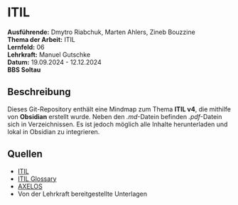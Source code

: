 # ITIL
**Ausführende:** Dmytro Riabchuk, Marten Ahlers, Zineb Bouzzine  
**Thema der Arbeit:** ITIL  
**Lernfeld:** 06  
**Lehrkraft:** Manuel Gutschke  
**Datum:** 19.09.2024 - 12.12.2024  
**BBS Soltau**  

## Beschreibung
Dieses Git-Repository enthält eine Mindmap zum Thema **ITIL v4**, die mithilfe von **Obsidian** erstellt wurde. Neben den *.md*-Datein befinden *.pdf*-Datein sich in Verzeichnissen. Es ist jedoch möglich alle Inhalte herunterladen und lokal in Obsidian zu integrieren.   

## Quellen
- [ITIL](https://de.wikipedia.org/wiki/ITIL#ITIL-Grundprinzipien)
- [ITIL Glossary](https://wiki.en.it-processmaps.com/index.php/ITIL_Glossary)
- [AXELOS](https://www.axelos.com/)
- Von der Lehrkraft bereitgestellte Unterlagen
